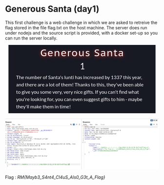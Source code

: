 # Generous Santa (day1)

This first challenge is a web challenge in which we are asked to retreive the flag stored in the file flag.txt on the host machine. The server does run under nodejs and the source script is provided, with a docker set-up so you can run the server locally. 
<p align="center">
  <img src="Screenshots/S1.png" alt="Desc">
</p>

<p align="center">
  <img src="Screenshots/S2.png" alt="Desc">
</p>

Flag : _RM{Mayb3_S4nt4_Cl4uS_Als0_G3t_A_Flag}_
